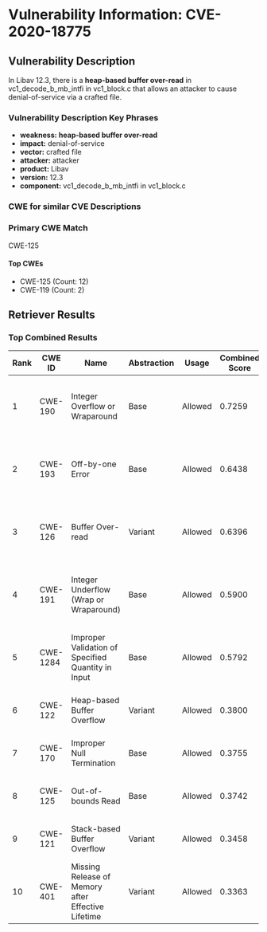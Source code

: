 # Vulnerability Information: CVE-2020-18775

## Vulnerability Description
In Libav 12.3, there is a **heap-based buffer over-read** in vc1_decode_b_mb_intfi in vc1_block.c that allows an attacker to cause denial-of-service via a crafted file.

### Vulnerability Description Key Phrases
- **weakness:** **heap-based buffer over-read**
- **impact:** denial-of-service
- **vector:** crafted file
- **attacker:** attacker
- **product:** Libav
- **version:** 12.3
- **component:** vc1_decode_b_mb_intfi in vc1_block.c

### CWE for similar CVE Descriptions
### Primary CWE Match
CWE-125

#### Top CWEs
- CWE-125 (Count: 12)
- CWE-119 (Count: 2)

## Retriever Results

### Top Combined Results

| Rank | CWE ID | Name | Abstraction | Usage | Combined Score | Retrievers | Individual Scores |
|------|--------|------|-------------|-------|---------------|------------|-------------------|
| 1 | CWE-190 | Integer Overflow or Wraparound | Base | Allowed | 0.7259 | dense, sparse, graph | dense: 0.590, sparse: 0.187, graph: 0.905 |
| 2 | CWE-193 | Off-by-one Error | Base | Allowed | 0.6438 | dense, sparse, graph | dense: 0.555, sparse: 0.190, graph: 0.719 |
| 3 | CWE-126 | Buffer Over-read | Variant | Allowed | 0.6396 | dense, sparse, graph | dense: 0.614, sparse: 0.237, graph: 0.699 |
| 4 | CWE-191 | Integer Underflow (Wrap or Wraparound) | Base | Allowed | 0.5900 | dense, sparse, graph | dense: 0.559, sparse: 0.166, graph: 0.602 |
| 5 | CWE-1284 | Improper Validation of Specified Quantity in Input | Base | Allowed | 0.5792 | dense, sparse, graph | dense: 0.532, sparse: 0.184, graph: 0.582 |
| 6 | CWE-122 | Heap-based Buffer Overflow | Variant | Allowed | 0.3800 | dense, sparse | dense: 0.596, sparse: 0.198 |
| 7 | CWE-170 | Improper Null Termination | Base | Allowed | 0.3755 | sparse, graph | sparse: 0.163, graph: 0.789 |
| 8 | CWE-125 | Out-of-bounds Read | Base | Allowed | 0.3742 | dense, sparse | dense: 0.547, sparse: 0.176 |
| 9 | CWE-121 | Stack-based Buffer Overflow | Variant | Allowed | 0.3458 | dense, sparse | dense: 0.558, sparse: 0.167 |
| 10 | CWE-401 | Missing Release of Memory after Effective Lifetime | Variant | Allowed | 0.3363 | dense, sparse | dense: 0.543, sparse: 0.162 |

